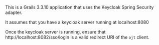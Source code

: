 This is a Grails 3.3.10 application that uses the Keycloak Spring Security adapter.

It assumes that you have a keycloak server running at localhost:8080

Once the keycloak server is running, ensure that
http://localhost:8082/sso/login
is a valid redirect URI of the `ojt` client.
